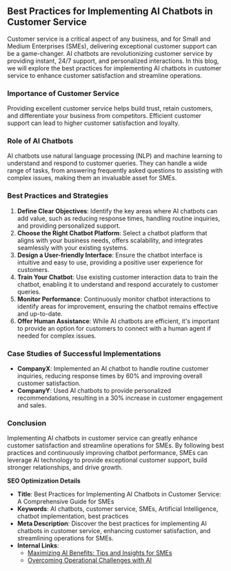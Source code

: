 ## Best Practices for Implementing AI Chatbots in Customer Service

Customer service is a critical aspect of any business, and for Small and Medium Enterprises (SMEs), delivering exceptional customer support can be a game-changer. AI chatbots are revolutionizing customer service by providing instant, 24/7 support, and personalized interactions. In this blog, we will explore the best practices for implementing AI chatbots in customer service to enhance customer satisfaction and streamline operations.

### Importance of Customer Service

Providing excellent customer service helps build trust, retain customers, and differentiate your business from competitors. Efficient customer support can lead to higher customer satisfaction and loyalty.

### Role of AI Chatbots

AI chatbots use natural language processing (NLP) and machine learning to understand and respond to customer queries. They can handle a wide range of tasks, from answering frequently asked questions to assisting with complex issues, making them an invaluable asset for SMEs.

### Best Practices and Strategies

1. **Define Clear Objectives**: Identify the key areas where AI chatbots can add value, such as reducing response times, handling routine inquiries, and providing personalized support.
2. **Choose the Right Chatbot Platform**: Select a chatbot platform that aligns with your business needs, offers scalability, and integrates seamlessly with your existing systems.
3. **Design a User-friendly Interface**: Ensure the chatbot interface is intuitive and easy to use, providing a positive user experience for customers.
4. **Train Your Chatbot**: Use existing customer interaction data to train the chatbot, enabling it to understand and respond accurately to customer queries.
5. **Monitor Performance**: Continuously monitor chatbot interactions to identify areas for improvement, ensuring the chatbot remains effective and up-to-date.
6. **Offer Human Assistance**: While AI chatbots are efficient, it's important to provide an option for customers to connect with a human agent if needed for complex issues.

### Case Studies of Successful Implementations

- **CompanyX**: Implemented an AI chatbot to handle routine customer inquiries, reducing response times by 60% and improving overall customer satisfaction.
- **CompanyY**: Used AI chatbots to provide personalized recommendations, resulting in a 30% increase in customer engagement and sales.

### Conclusion

Implementing AI chatbots in customer service can greatly enhance customer satisfaction and streamline operations for SMEs. By following best practices and continuously improving chatbot performance, SMEs can leverage AI technology to provide exceptional customer support, build stronger relationships, and drive growth.

**SEO Optimization Details**

- **Title**: Best Practices for Implementing AI Chatbots in Customer Service: A Comprehensive Guide for SMEs
- **Keywords**: AI chatbots, customer service, SMEs, Artificial Intelligence, chatbot implementation, best practices
- **Meta Description**: Discover the best practices for implementing AI chatbots in customer service, enhancing customer satisfaction, and streamlining operations for SMEs.
- **Internal Links**: 
   - [Maximizing AI Benefits: Tips and Insights for SMEs](maximizing_ai_benefits_tips_and_insights_for_smes.md)
   - [Overcoming Operational Challenges with AI](overcoming_operational_challenges_with_ai.md)